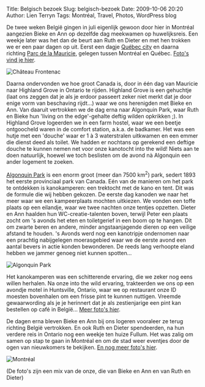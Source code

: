 Title: Belgisch bezoek
Slug: belgisch-bezoek
Date: 2009-10-06 20:20
Author: Lien Terryn
Tags: Montréal, Travel, Photos, WordPress blog

De twee weken België gingen in juli eigenlijk gewoon door hier in Montréal aangezien Bieke en Ann op dezelfde dag meekwamen op huwelijksreis. Een weekje later was het dan de beurt aan Ruth en Dieter
en met hen trokken we er een paar dagen op uit. Eerst een dagje [Québec city](http://en.wikipedia.org/wiki/Quebec_City) en daarna richting [Parc de la Mauricie](http://fr.wikipedia.org/wiki/Parc_national_de_la_Mauricie), gelegen tussen Montréal en Québec. [Foto's vind je hier](http://picasaweb.google.com/lienterryn/QuebecEnLaMauricie).

![Château Frontenac](http://lh5.ggpht.com/_cvGWRFf-ypY/Ssvh7J1Ra5I/AAAAAAAADUw/qIy5XD3_vxA/s800/P1070015.JPG "Château Frontenac")

Daarna ondervonden we hoe groot Canada is, door in één dag van Mauricie naar Highland Grove in Ontario te rijden. Highland Grove is een gehuchtje (laat ons zeggen dat je als je erdoor passeert zeker niet merkt dat je door enige vorm van beschaving rijdt...) waar we ons herenigden met Bieke en Ann. Van daaruit vertrokken we de dag erna naar Algonquin Park, waar Ruth en Bieke hun 'living on the edge'-gehalte deftig wilden opkrikken ;). In Highland Grove logeerden we in een farm hostel, waar we een beetje ontgoocheld waren in de comfort station, a.k.a. de badkamer. Het was een hutje met een 'douche' waar er 1 à 3 waterstralen uitkwamen en een emmer die dienst deed als toilet. We hadden er nochtans op gerekend een deftige douche te kunnen nemen net voor onze kanotocht into the wild! Niets aan te doen natuurlijk, hoewel we toch beslisten om de avond nà Algonquin een ander logement te zoeken.

[Algonquin Park](http://en.wikipedia.org/wiki/Algonquin_Provincial_Park) is een enorm groot (meer dan 7500 km<sup>2</sup>) park, sedert 1893 het eerste provinciaal park van Canada. Eén van de manieren om het park te ontdekken is kanokamperen: een trektocht met de kano en tent. Dit was de formule die wij hebben gekozen. De eerste dag kanoden we naar het meer waar we een kampeerplaats mochten uitkiezen. We vonden een toffe plaats op een eilandje, waar we twee nachten onze tentjes opzetten. Dieter en Ann haalden hun WC-creatie-talenten boven, terwijl Peter een plaats zocht om 's avonds het eten en toiletgerief in een boom op te hangen. Dit om zwarte beren en andere, minder angstaanjagende dieren op een veilige afstand te houden. 's Avonds werd nog een kanotripje ondernomen naar een prachtig nabijgelegen moerasgebied waar we de eerste avond een aantal bevers in actie konden bewonderen. De reeds lang verhoopte eland hebben we jammer genoeg niet kunnen spotten...

![Algonquin Park](http://lh6.ggpht.com/_cvGWRFf-ypY/SnCLZJFVJQI/AAAAAAAACxY/QyKeTy91KmE/s800/P1070193.JPG "Algonquin Park")

Het kanokamperen was een schitterende ervaring, die we zeker nog eens willen herhalen. Na onze into the wild ervaring, trakteerden we ons op een avondje motel in Huntsville, Ontario, waar we op restaurant onze ID moesten bovenhalen om een frisse pint te kunnen nuttigen. Vreemde gewaarwording als je je herinnert dat je als zestienjarige een pint kan bestellen op café in België... [Meer foto's hier](http://picasaweb.google.com/lienterryn/AlgonquinProvincialPark).

De dagen erna bleven Bieke en Ann bij ons logeren vooraleer ze terug richting België vertrokken. En ook Ruth en Dieter spendeerden, na hun verdere reis in Ontario nog een weekje ten huize Fullum. Het was zalig om samen op stap te gaan in Montréal en om de stad weer eventjes door de ogen van nieuwkomers te bekijken. [En nog meer foto's hier](http://picasaweb.google.com/lienterryn/MontrealJuliAugustus).

![Montréal](http://lh5.ggpht.com/_cvGWRFf-ypY/SsuoWCONg6I/AAAAAAAADQw/ZR12aFEKMvU/s912/DSC_0760.JPG "Montréal")

(De foto's zijn een mix van de onze, die van Bieke en Ann en van Ruth en Dieter)
